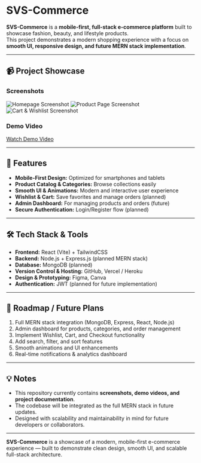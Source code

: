 # SVS-Commerce

**SVS-Commerce** is a **mobile-first, full-stack e-commerce platform** built to showcase fashion, beauty, and lifestyle products.  
This project demonstrates a modern shopping experience with a focus on **smooth UI, responsive design, and future MERN stack implementation**.

---

## 📹 Project Showcase

### Screenshots
![Homepage Screenshot](svs-homePage.jpeg)
![Product Page Screenshot](LiveSuggestion-SearchBar.jpeg)
![Cart & Wishlist Screenshot](ProductCategoryPage.jpeg)

### Demo Video
[Watch Demo Video](DemoVideo.mp4)

---

## 🚀 Features

- **Mobile-First Design:** Optimized for smartphones and tablets  
- **Product Catalog & Categories:** Browse collections easily  
- **Smooth UI & Animations:** Modern and interactive user experience  
- **Wishlist & Cart:** Save favorites and manage orders (planned)  
- **Admin Dashboard:** For managing products and orders (future)  
- **Secure Authentication:** Login/Register flow (planned)  

---

## 🛠️ Tech Stack & Tools

- **Frontend:** React (Vite) + TailwindCSS  
- **Backend:** Node.js + Express.js (planned MERN stack)  
- **Database:** MongoDB (planned)  
- **Version Control & Hosting:** GitHub, Vercel / Heroku  
- **Design & Prototyping:** Figma, Canva  
- **Authentication:** JWT (planned for future implementation)  

---

## 🌟 Roadmap / Future Plans

1. Full MERN stack integration (MongoDB, Express, React, Node.js)  
2. Admin dashboard for products, categories, and order management  
3. Implement Wishlist, Cart, and Checkout functionality  
4. Add search, filter, and sort features  
5. Smooth animations and UI enhancements  
6. Real-time notifications & analytics dashboard  

---

## 💡 Notes

- This repository currently contains **screenshots, demo videos, and project documentation**.  
- The codebase will be integrated as the full MERN stack in future updates.  
- Designed with scalability and maintainability in mind for future developers or collaborators.

---

**SVS-Commerce** is a showcase of a modern, mobile-first e-commerce experience — built to demonstrate clean design, smooth UI, and scalable full-stack architecture.
